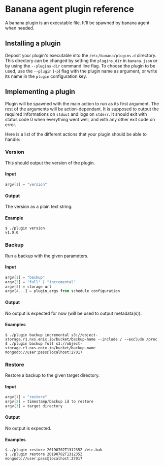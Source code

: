 # Banana agent plugin reference

A banana plugin is an executable file. It'll be spawned by banana agent when needed.

## Installing a plugin

Deposit your plugin's executable into the `/etc/banana/plugins.d` directory. This directory can be changed by setting the `plugins_dir` in `banana.json` or by using the `--plugins-dir` command line flag. To choose the plugin to be used, use the `--plugin` (`-p`) flag with the plugin name as argument, or write its name in the `plugin` configuration key.

## Implementing a plugin

Plugin will be spawned with the main action to run as its first argument. The rest of the arguments will be action-dependant. It is supposed to output the required informations on `stdout` and logs on `stderr`. It should exit with status code 0 when everything went well, and with any other exit code on error.

Here is a list of the different actions that your plugin should be able to handle:

### Version

This should output the version of the plugin.

#### Input

```javascript
argv[1] = "version"
```

#### Output

The version as a plain text string.

#### Example

```
$ ./plugin version
v1.0.0
```

### Backup

Run a backup with the given parameters.

#### Input

```javascript
argv[1] = "backup"
argv[2] = "full" | "incremental"
argv[3] = storage url
argv[4...] = plugin_args from schedule configuration
```

#### Output

No output is expected for now (will be used to output metadata(s)).

#### Examples

```
$ ./plugin backup incremental s3://object-storage.r1.nxs.enix.io/bucket/backup-name --include / --exclude /proc
$ ./plugin backup full s3://object-storage.r1.nxs.enix.io/bucket/backup-name mongodb://user:pass@localhost:27017
```

### Restore

Restore a backup to the given target directory.

#### Input

```javascript
argv[1] = "restore"
argv[2] = timestamp/backup id to restore
argv[3] = target directory
```

#### Output

No output is expected.

#### Examples

```
$ ./plugin restore 20190702T131235Z /etc.bak
$ ./plugin restore 20190702T131235Z mongodb://user:pass@localhost:27017
```
